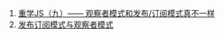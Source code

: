 1. [重学JS（九）—— 观察者模式和发布/订阅模式真不一样](https://www.jianshu.com/p/f0f22398d25d)
2. [发布订阅模式与观察者模式](https://blog.csdn.net/hf872914334/article/details/88899326)